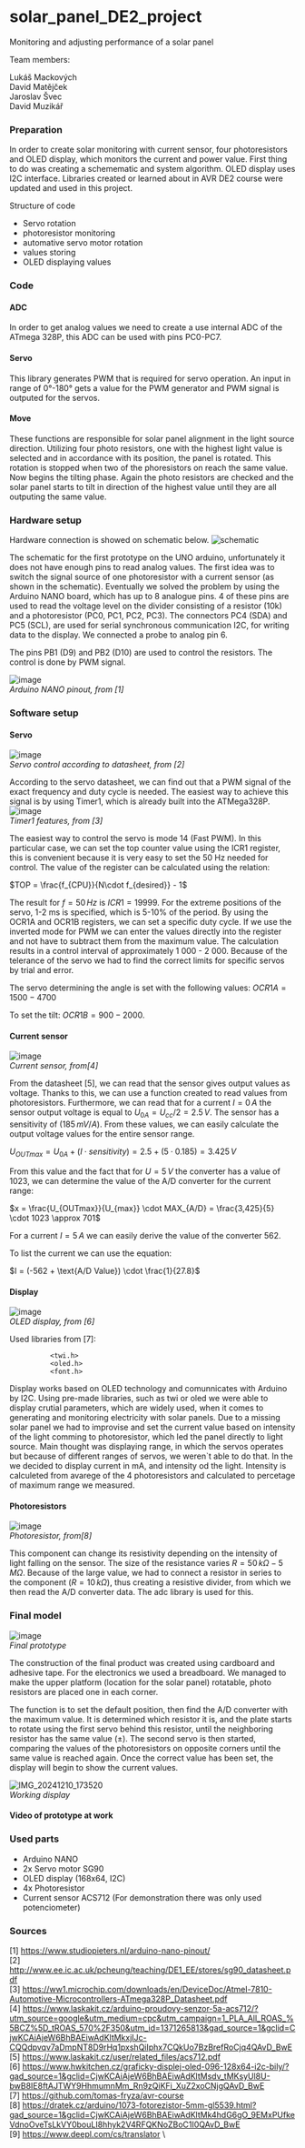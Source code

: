 # solar_panel_DE2_project
Monitoring and adjusting performance of a solar panel


Team members:

Lukáš Mackových\
David Matějček\
Jaroslav Švec\
David Muzikář

### Preparation
In order to create solar monitoring with current sensor, four photoresistors and OLED display, which monitors the current and power value. First thing to do was creating a schemematic and system algorithm.
OLED display uses I2C interface. Libraries created or learned about in AVR DE2 course were updated and used in this project. 

Structure of code

- Servo rotation
- photoresistor monitoring
- automative servo motor rotation
- values storing
- OLED displaying values

### Code
#### ADC
In order to get analog values we need to create a use internal ADC of the ATmega 328P, this ADC can be used with pins PC0-PC7.

#### Servo
This library generates PWM that is required for servo operation. An input in range of 0°-180° gets a value for the PWM generator and PWM signal is outputed for the servos.

#### Move 
These functions are responsible for solar panel alignment in the light source direction. Utilizing four photo resistors, one with the highest light value is selected and in accordance with its position, the panel is rotated. This rotation is stopped when two of the phoresistors on reach the same value. Now begins the tilting phase. Again the photo resistors are checked and the solar panel starts to tilt in direction of the highest value until they are all outputing the same value.

  
### Hardware setup
Hardware connection is showed on schematic below.
![schematic](https://github.com/user-attachments/assets/cd43df7a-ca8a-48cf-9797-bcc118313665)

The schematic for the first prototype on the UNO arduino, unfortunately it does not have enough pins to read analog values. The first idea was to switch the signal source of one photoresistor with a current sensor (as shown in the schematic). Eventually we solved the problem by using the Arduino NANO board, which has up to 8 analogue pins. 4 of these pins are used to read the voltage level on the divider consisting of a resistor (10k) and a photoresistor (PC0, PC1, PC2, PC3). The connectors PC4 (SDA) and PC5 (SCL), are used for serial synchronous communication I2C, for writing data to the display. We connected a probe to analog pin 6.

The pins PB1 (D9) and PB2 (D10) are used to control the resistors. The control is done by PWM signal. 


![image](https://github.com/user-attachments/assets/803730a9-5853-4a67-862d-e48125dab336) \
*Arduino NANO pinout, from [1]* 

### Software setup

#### Servo
![image](https://github.com/user-attachments/assets/7abaa3bd-5444-482b-98fa-11c60e8b1147) \
*Servo control according to datasheet, from [2]* 

According to the servo datasheet, we can find out that a PWM signal of the exact frequency and duty cycle is needed. The easiest way to achieve this signal is by using Timer1, which is already built into the ATMega328P. \
![image](https://github.com/user-attachments/assets/25499d6c-944d-4033-aecf-a007b1f6d0ba) \
*Timer1 features, from [3]* 

The easiest way to control the servo is mode 14 (Fast PWM). In this particular case, we can set the top counter value using the ICR1 register, this is convenient because it is very easy to set the 50 Hz needed for control. The value of the register can be calculated using the relation:

$TOP = \frac{f_{CPU}}{N\cdot f_{desired}} - 1$

The result for $f = 50\,Hz$ is $ICR1 = 19 999$. For the extreme positions of the servo, 1-2 ms is specified, which is 5-10% of the period. By using the OCR1A and OCR1B registers, we can set a specific duty cycle. If we use the inverted mode for PWM we can enter the values directly into the register and not have to subtract them from the maximum value. The calculation results in a control interval of approximately 1 000 - 2 000. Because of the telerance of the servo we had to find the correct limits for specific servos by trial and error. 

The servo determining the angle is set with the following values: $OCR1A = 1 500 - 4 700$

To set the tilt: $OCR1B = 900 - 2 000$.



#### Current sensor
![image](https://github.com/user-attachments/assets/91da927b-1b6a-47b6-bb32-0f8962081bee) \
*Current sensor, from[4]* 

From the datasheet [5], we can read that the sensor gives output values as voltage. Thanks to this, we can use a function created to read values from photoresistors. Furthermore, we can read that for a current $I = 0\,A$ the sensor output voltage is equal to $U_{0A} = U_{cc}/2 = 2.5 \,V$. The sensor has a sensitivity of ($185 \, mV/A$). From these values, we can easily calculate the output voltage values for the entire sensor range. 

$U_{OUTmax} = U_{0A} + (I \cdot sensitivity) = 2.5 + (5 \cdot 0.185) = 3.425 \,V$

From this value and the fact that for $U = 5\,V$ the converter has a value of 1023, we can determine the value of the A/D converter for the current range:

$x = \frac{U_{OUTmax}}{U_{max}} \cdot MAX_{A/D} = \frac{3,425}{5} \cdot 1023 \approx 701$

For a current $I = 5\,A$ we can easily derive the value of the converter 562.

To list the current we can use the equation:

$I = (-562 + \text{A/D Value}) \cdot \frac{1}{27.8}$


#### Display 
![image](https://github.com/user-attachments/assets/7bee33f4-e9fd-4415-8c4b-683bdc1ebba1) \
*OLED display, from [6]* 

Used libraries from [7]: 
              
              <twi.h>
              <oled.h>
              <font.h>
              
Display works based on OLED technology and comunnicates with Arduino by I2C. Using pre-made libraries, such as twi or oled we were able to display crutial parameters, which are widely used, when it comes to generating and monitoring electricity with solar panels. Due to a missing solar panel we had to improvise and set the current value based on intensity of the light comming to photoresistor, which led the panel directly to light source. Main thought was displaying range, in which the servos operates but because of different ranges of servos, we weren`t able to do that. In the we decided to display current in mA, and intensity od the light. Intensity is calculeted from avarege of the 4 photoresistors and calculated to percetage of maximum range we measured.



#### Photoresistors
![image](https://github.com/user-attachments/assets/487535ff-05be-4f0f-b1c6-c38676dc2e31)\
*Photoresistor, from[8]*

This component can change its resistivity depending on the intensity of light falling on the sensor. The size of the resistance varies $R = 50 \, k \Omega - 5 \, M\Omega$. Because of the large value, we had to connect a resistor in series to the component ($R = 10 \, k\Omega$), thus creating a resistive divider, from which we then read the A/D converter data. The adc library is used for this. 


### Final model
![image](https://github.com/user-attachments/assets/d5e304b8-9b7b-4a56-8065-40c3d68b44ec)\
*Final prototype*

The construction of the final product was created using cardboard and adhesive tape. For the electronics we used a breadboard. We managed to make the upper platform (location for the solar panel) rotatable, photo resistors are placed one in each corner.

The function is to set the default position, then find the A/D converter with the maximum value. It is determined which resistor it is, and the plate starts to rotate using the first servo behind this resistor, until the neighboring resistor has the same value ($\pm$). The second servo is then started, comparing the values of the photoresistors on opposite corners until the same value is reached again. Once the correct value has been set, the display will begin to show the current values. 

![IMG_20241210_173520](https://github.com/user-attachments/assets/764eb051-6cd5-45c0-9339-5018a1523d63)\
*Working display*

#### Video of prototype at work

### Used parts

 - Arduino NANO
 - 2x Servo motor SG90
 - OLED display (168x64, I2C)
 - 4x Photoresistor
 - Current sensor ACS712 (For demonstration there was only used potenciometer)

### Sources
[1] https://www.studiopieters.nl/arduino-nano-pinout/ \
[2] http://www.ee.ic.ac.uk/pcheung/teaching/DE1_EE/stores/sg90_datasheet.pdf \
[3] https://ww1.microchip.com/downloads/en/DeviceDoc/Atmel-7810-Automotive-Microcontrollers-ATmega328P_Datasheet.pdf \
[4] https://www.laskakit.cz/arduino-proudovy-senzor-5a-acs712/?utm_source=google&utm_medium=cpc&utm_campaign=1_PLA_All_ROAS_%5BCZ%5D_tROAS_570%2F350&utm_id=1371265813&gad_source=1&gclid=CjwKCAiAjeW6BhBAEiwAdKltMkxjIJc-CQQdpvqv7aDmpNT8D9rHq1pxshQiIphx7CQkUo7BzBrefRoCjq4QAvD_BwE \
[5] https://www.laskakit.cz/user/related_files/acs712.pdf \
[6] https://www.hwkitchen.cz/graficky-displej-oled-096-128x64-i2c-bily/?gad_source=1&gclid=CjwKCAiAjeW6BhBAEiwAdKltMsdv_tMKsyUl8U-bwB8IE8ftAJTWY9HhmumnMm_Rn9zQiKFi_XuZ2xoCNjgQAvD_BwE \
[7] https://github.com/tomas-fryza/avr-course \
[8] https://dratek.cz/arduino/1073-fotorezistor-5mm-gl5539.html?gad_source=1&gclid=CjwKCAiAjeW6BhBAEiwAdKltMk4hdG6gO_9EMxPUfkeVdnoOveTsLkVY0bouLI8hhyk2V4RFQKNoZBoC1I0QAvD_BwE \
[9] https://www.deepl.com/cs/translator \
